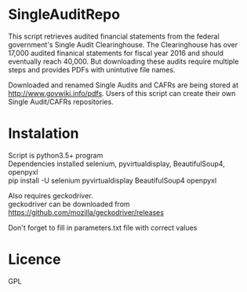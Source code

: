 # SingleAuditRepo
This script retrieves audited financial statements from the federal government's Single Audit Clearinghouse.
The Clearinghouse has over 17,000 audited finanical statements for fiscal year 2016 and should eventually reach 40,000.
But downloading these audits require multiple steps and provides PDFs with unintutive file names.

Downloaded and renamed Single Audits and CAFRs are being stored at http://www.govwiki.info/pdfs.
Users of this script can create their own Single Audit/CAFRs repositories.

# Instalation
Script is python3.5+ program  
Dependencies installed selenium, pyvirtualdisplay, BeautifulSoup4, openpyxl  
pip install -U selenium pyvirtualdisplay BeautifulSoup4 openpyxl  

Also requires geckodriver.  
geckodriver can be downloaded from  
https://github.com/mozilla/geckodriver/releases  
  
Don't forget to fill in parameters.txt file with correct values
  
# Licence  
GPL  

